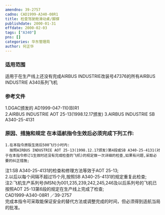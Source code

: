 ```yaml
---
amendno: 39-2757  
cadno: CAD1999-A340-08R1  
title: 检查驾驶舱滑动桌/脚撑  
publishdate: 2000-01-31  
effdate: 2000-02-03  
tags: ["A340"]  
pns: []  
categories: 华东管理局  
author: 何正华  
---
```

  
### 适用范围  
适用于在生产线上还没有完成AIRBUS INDUSTRIE改装号47376的所有AIRBUS INDUSTRIE A340系列飞机  
  
<!--more-->  
### 参考文件  
1.DGAC颁发的 AD1999-047-110(B)R1  
    2.AIRBUS INDUSTRIE AOT 25-13(1998.12.17颁发)     3.AIRBUS INDUSTRIE SB A340-25-4131  
  
### 原因、措施和规定     在本适航指令生效后必须完成下列工作:  
    1.在本指令原版生效后500飞行小时内:  
      按照AIRBUS INDUSTRIE AOT 25-13(1998.12.17颁发)第4段或SB A340-25-4131(对于在本指令修订1生效时还没有完成检查的飞机)的规定做一次详细的检查,如果有问题,采取必要的纠正措施;  
注1:SB A340-25-4131的检查和修理方法等效于AOT 25-13;  
    2.以后以每个间隔不超过15个月,按照SB A340-25-4131的规定重复此检查;  
    注2:飞机生产系列号(MSN)为001,235,239,242,245,246及以后系列号的飞机已按照AOT 25-13第6段的规定在生产线上完成了检查;  
       CAD1999-A340-08R1   ／39-2757  
    完成本指令可采取能保证安全的替代方法或调整完成的时间，但必须得到适航当局的批准。  
